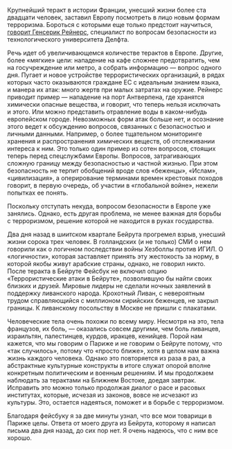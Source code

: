 Крупнейший теракт в истории Франции, унесший жизни более ста двадцати человек, заставил Европу посмотреть в лицо новым формам терроризма. Бороться с которыми еще только предстоит научиться, [говорит Генсерик Рейнерс](http://www.volkskrant.nl/buitenland/zijn-parijse-aanslagen-voorbode-van-grootschalige-terreur-in-europa~a4186380), специалист по вопросам безопасности из технологического университета Делфта.

Речь идет об увеличивающемся количестве терактов в Европе. Другие, более «мягкие» цели: нападение на кафе сложнее предотвратить, чем на госучреждение или метро, а собрать информацию — вопрос одного дня. Пугает и новое устройстве террористических организаций, в рядах которых часто оказываются граждане ЕС с идеальным знанием языка, и манера их атак: много жертв при малых затратах на оружие. Рейнерс приводит пример — нападение на порт Антверпена, где хранятся химически опасные вещества, и говорит, что теперь нельзя исключать и этого. Или можно представить отравление воды в каком-нибудь европейском городе. Невозможных форм атак больше нет, и осознание этого ведет к обсуждению вопросов, связанных с безопасностью и личными данными. Например, о более тщательном мониторинге хранения и распространения химических веществ, об отслеживании интереса к ним. Это только один пример из сотен вопросов, стоящих теперь перед спецслужбами Европы. Вопросов, затрагивающих сложную границу между безопасностью и частной жизнью. При этом безопасность не терпит обобщений вроде слов «беженцы», «Ислам», «цивилизация», а оперирование терминами времен крестовых походов говорит, в первую очередь, об участии в «глобальной войне», нежели попытках ее понять.

Поскольку отступать некуда, вопросом безопасности в Европе уже занялись. Однако, есть другая проблема, не менее важная для борьбы с терроризмом, решение которой не находится в руках государства.

Два дня назад в шиитском квартале Бейрута прогремел взрыв, унесший жизни сорока трех человек. В голландских (и не только) СМИ о нем говорили как о логичном последствии войны Хезболлы против ИГИЛ. О «логичности», которая заставляет принять эту жестокость за норму, в которой якобы живут арабские страны, однако, не говорил никто. После теракта в Бейруте Фейсбук не включил опцию «Террористические атаки в Бейруте», позволившую бы найти своих близких и друзей. Мировые лидеры не сделали ночных заявлений в поддержку ливанского народа. Крохотный Ливан, с невероятным трудом справляющийся с миллионом сирийских беженцев, не закрыл границы. К ливанскому посольству в Москве не пришли с плакатами.

Человеческие тела очень похожи по всему миру. Несмотря на это, тела французов, их боль, — оказались совсем другими, чем боль ливанцев, израильтян, палестинцев, курдов, иракцев, кенийцев. Порой нам кажется, что мы говорим о Париже и не говорим о Бейруте потому, что «так случилось», потому что «просто ближе», хотя в целом нам важна жизнь каждого человека. Однако это повторяется из раза в раз, а абстрактные культурные конструкты в итоге служат опорой вполне конкретным политическим и военным решениям. И мы продолжаем наблюдать за терактами на Ближнем Востоке, доедая завтрак. Исправить это можно только продолжая диалог о расе и расовых институтах, которые, исчезая из законов, вовсе не исчезают из культуры. Это, остается надеяться, поможет и в борьбе с терроризмом. 

Благодаря фейсбуку я за две минуты узнал, что все мои товарищи в Париже целы. Ответа от моего друга из Бейрута, которому я написал письма два дня назад, до сих пор нет. Я очень надеюсь, что с ним все хорошо.
